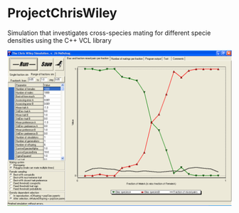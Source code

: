 # ProjectChrisWiley

Simulation that investigates cross-species mating 
for different specie densities using the C++ VCL library

![](ProjectChrisWiley_1_0.png)

